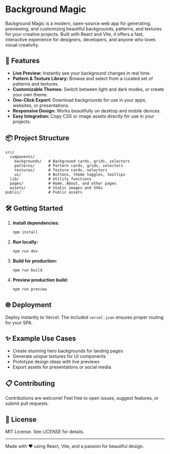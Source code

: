 # Background Magic

Background Magic is a modern, open-source web app for generating, previewing, and customizing beautiful backgrounds, patterns, and textures for your creative projects. Built with React and Vite, it offers a fast, interactive experience for designers, developers, and anyone who loves visual creativity.

## 🚀 Features

- **Live Preview:** Instantly see your background changes in real time.
- **Pattern & Texture Library:** Browse and select from a curated set of patterns and textures.
- **Customizable Themes:** Switch between light and dark modes, or create your own theme.
- **One-Click Export:** Download backgrounds for use in your apps, websites, or presentations.
- **Responsive Design:** Works beautifully on desktop and mobile devices.
- **Easy Integration:** Copy CSS or image assets directly for use in your projects.

## 📦 Project Structure

```
src/
  components/
    backgrounds/   # Background cards, grids, selectors
    patterns/      # Pattern cards, grids, selectors
    textures/      # Texture cards, selectors
    ui/            # Buttons, theme toggles, tooltips
  lib/             # Utility functions
  pages/           # Home, About, and other pages
  assets/          # Static images and SVGs
public/            # Public assets
```

## 🛠️ Getting Started

1. **Install dependencies:**
   ```bash
   npm install
   ```
2. **Run locally:**
   ```bash
   npm run dev
   ```
3. **Build for production:**
   ```bash
   npm run build
   ```
4. **Preview production build:**
   ```bash
   npm run preview
   ```

## 🌐 Deployment

Deploy instantly to Vercel. The included `vercel.json` ensures proper routing for your SPA.

## ✨ Example Use Cases

- Create stunning hero backgrounds for landing pages
- Generate unique textures for UI components
- Prototype design ideas with live previews
- Export assets for presentations or social media

## 📋 Contributing

Contributions are welcome! Feel free to open issues, suggest features, or submit pull requests.

## 📄 License

MIT License. See LICENSE for details.

---

Made with ❤️ using React, Vite, and a passion for beautiful design.
